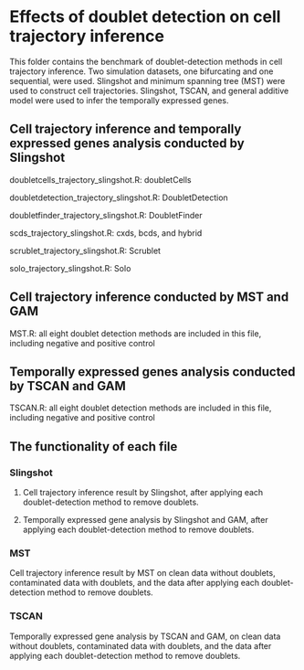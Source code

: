 # Effects of doublet detection on cell trajectory inference

This folder contains the benchmark of doublet-detection methods in cell trajectory inference. Two simulation datasets, one bifurcating and one sequential, were used. Slingshot and minimum spanning tree (MST) were used to construct cell trajectories. Slingshot, TSCAN, and general additive model were used to infer the temporally expressed genes.

## Cell trajectory inference and temporally expressed genes analysis conducted by Slingshot

doubletcells_trajectory_slingshot.R: doubletCells

doubletdetection_trajectory_slingshot.R: DoubletDetection

doubletfinder_trajectory_slingshot.R: DoubletFinder

scds_trajectory_slingshot.R: cxds, bcds, and hybrid

scrublet_trajectory_slingshot.R: Scrublet

solo_trajectory_slingshot.R: Solo

## Cell trajectory inference conducted by MST and GAM

MST.R: all eight doublet detection methods are included in this file, including negative and positive control

## Temporally expressed genes analysis conducted by TSCAN and GAM

TSCAN.R: all eight doublet detection methods are included in this file, including negative and positive control

## The functionality of each file
### Slingshot

1. Cell trajectory inference result by Slingshot, after applying each doublet-detection method to remove doublets.

2. Temporally expressed gene analysis by Slingshot and GAM, after applying each doublet-detection method to remove doublets.

### MST

Cell trajectory inference result by MST on clean data without doublets, contaminated data with doublets, and the data after applying each doublet-detection method to remove doublets.

### TSCAN

Temporally expressed gene analysis by TSCAN and GAM, on clean data without doublets, contaminated data with doublets, and the data after applying each doublet-detection method to remove doublets.


